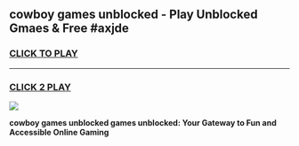 
## cowboy games unblocked - Play Unblocked Gmaes & Free #axjde
<h3>
<a href="https://premium.freeplayer.one?title=cowboy_games_unblocked&ref=03M">CLICK TO PLAY</a></h3>
<hr>

<h3>
<a href="https://premium.freeplayer.one?title=cowboy_games_unblocked&ref=03M">CLICK 2 PLAY</a>
  
</h3>

<a href="https://premium.freeplayer.one?title=cowboy_games_unblocked&ref=03M"><img src="https://clearcache.store/games.png"></a>


**cowboy games unblocked games unblocked: Your Gateway to Fun and Accessible Online Gaming**
